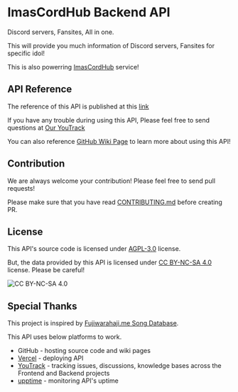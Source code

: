 # ImasCordHub Backend API

Discord servers, Fansites, All in one.

This will provide you much information of Discord servers, Fansites for specific idol!

This is also powerring [ImasCordHub](https://imas-cord-hub.vercel.app/) service!

## API Reference

The reference of this API is published at this [link](https://hizumiaoba.github.io/Personal-pages/about/imascordhub/api-spec.html)

If you have any trouble during using this API, Please feel free to send questions at [Our YouTrack](https://imas-cord-hub.youtrack.cloud/projects/3372a5bf-5918-4217-8153-7986a8b520f5)

You can also reference [GitHub Wiki Page](https://github.com/hizumiaoba/imas-cord-hub-backend-api/wiki) to learn more about using this API!

## Contribution

We are always welcome your contribution! Please feel free to send pull requests!

Please make sure that you have read [CONTRIBUTING.md](CONTRIBUTING.md) before creating PR.

## License

This API's source code is licensed under [AGPL-3.0](LICENSE) license.

But, the data provided by this API is licensed under [CC BY-NC-SA 4.0](https://creativecommons.org/licenses/by-nc-sa/4.0/) license. Please be careful!

![CC BY-NC-SA 4.0](https://i.creativecommons.org/l/by-nc-sa/4.0/88x31.png)

## Special Thanks

This project is inspired by [Fujiwarahaji.me Song Database](https://fujiwarahaji.me/).

This API uses below platforms to work.

- GitHub - hosting source code and wiki pages
- [Vercel](https://vercel.com/) - deploying API
- [YouTrack](https://imas-cord-hub.youtrack.cloud/) - tracking issues, discussions, knowledge bases across the Frontend and Backend projects
- [upptime](https://hizumiaoba.github.io/imas-cord-hub-health-monitor/) - monitoring API's uptime
